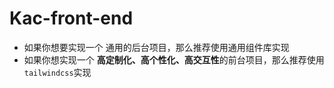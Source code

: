 # Kac-front-end

- 如果你想要实现一个 通用的后台项目，那么推荐使用通用组件库实现
- 如果你想实现一个 **高定制化、高个性化、高交互性**的前台项目，那么推荐使用 `tailwindcss`实现
